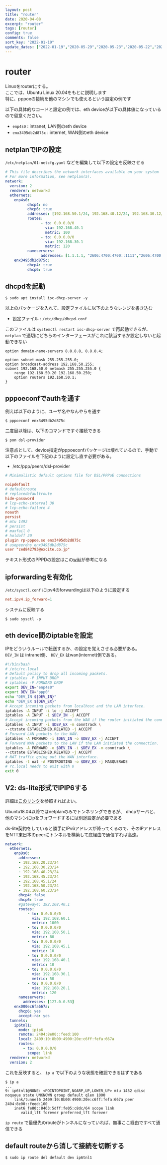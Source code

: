 ```yaml
---
layout: post
title: "router"
date: 2020-04-08
excerpt: "router"
tags: [router]
config: true
comments: false
sort_key: "2022-01-19"
update_dates: ["2022-01-19","2020-05-29","2020-05-23","2020-05-22","2020-05-02","2020-04-09","2020-04-09"]
---
```



# router
 Linuxをrouterにする。  
 ここでは、Ubuntu Linux 20.04をもとに説明します  
 特に、pppoeの接続を他のマシンでも使えるという設定の例です

 以下の具体的なコードと設定の例では、eth deviceが以下の具体値になっているので留意ください。 

 - `enp4s0` : intranet, LAN側のeth device
 - `enx3495db2d875c` : internet, WAN側のeth device

## netplanでIPの設定

`/etc/netplan/01-netcfg.yaml` などを編集して以下の設定を反映させる

```yaml
# This file describes the network interfaces available on your system
# For more information, see netplan(5).
network:
  version: 2
  renderer: networkd
  ethernets:
    enp4s0:
          dhcp4: no
          dhcp6: true
          addresses: [192.168.50.1/24, 192.168.40.12/24, 192.168.30.12/24, 192.168.20.12/24]
          routes:
                - to: 0.0.0.0/0
                  via: 192.168.40.1
                  metric: 100
                - to: 0.0.0.0/0
                  via: 192.168.30.1
                  metric: 120
          nameservers:
          		addresses: [1.1.1.1, "2606:4700:4700::1111","2606:4700:4700::1001",8.8.4.4,8.8.8.8]
    enx3495db2d875c:
          dhcp4: true
          dhcp6: true
```

## dhcpdを起動

```console
$ sudo apt install isc-dhcp-server -y
```
以上のパッケージを入れて、設定ファイルに以下のようなレンジを書き込む

 - 設定ファイル : `/etc/dhcp/dhcpd.conf`  

このファイルは `systemctl restart isc-dhcp-server` で再起動できるが、 `netplan` で適切にどちらのインターフェースがこれに該当するか設定しないと起動できない

```
option domain-name-servers 8.8.8.8, 8.8.8.4;

option subnet-mask 255.255.255.0;
option broadcast-address 192.168.50.255;
subnet 192.168.50.0 netmask 255.255.255.0 {
	range 192.168.50.20 192.168.50.250;
	option routers 192.168.50.1;
}
```

## pppoeconfでauthを通す
例えば以下のように、ユーザ名やなんやらを通す

```console
$ pppoeconf enx3495db2d875c 
```

二度目以降は、以下のコマンドですぐ接続できる

```console
$ pon dsl-provider
```

注意点として、device指定がpppoeconfパッケージは壊れているので、手動で以下のファイルを下記のように設定し直す必要がある。  

 - /etc/ppp/peers/dsl-provider

```conf
# Minimalistic default options file for DSL/PPPoE connections

noipdefault
# defaultroute
# replacedefaultroute
hide-password
# lcp-echo-interval 30
# lcp-echo-failure 4
noauth
persist
# mtu 1492
# persist
# maxfail 0
# holdoff 20
plugin rp-pppoe.so enx3495db2d875c
# usepeerdns enx3495db2d875c
user "zed842793@excite.co.jp"
```

テキスト形式のPPPDの設定はこの[wiki](https://wiki.archlinux.jp/index.php/Pppd)が参考になる  



## ipforwardingを有効化

`/etc/sysctl.conf` にipv4のforwardingは以下のように設定する

```conf
net.ipv4.ip_forward=1
```

システムに反映する
```console
$ sudo sysctl -p 
```

## eth device間のiptableを設定

IPをどういうルールで転送するか、の設定を覚えさせる必要がある。  
`DEV_IN` は intranet側、 `DEV_EX` はwan(internet)側である。  

```sh
#!/bin/bash
# /etc/rc.local
# Default policy to drop all incoming packets.
# iptables -P INPUT DROP
# iptables -P FORWARD DROP
export DEV_IN="enp4s0"
export DEV_EX="ppp0"
echo "DEV_IN ${DEV_IN}"
echo "DEV_EX ${DEV_EX}"
# Accept incoming packets from localhost and the LAN interface.
iptables -A INPUT -i lo -j ACCEPT
iptables -A INPUT -i $DEV_IN -j ACCEPT
# Accept incoming packets from the WAN if the router initiated the connection.
iptables -A INPUT -i $DEV_EX -m conntrack \
--ctstate ESTABLISHED,RELATED -j ACCEPT
# Forward LAN packets to the WAN.
iptables -A FORWARD -i $DEV_IN -o $DEV_EX -j ACCEPT
# Forward WAN packets to the LAN if the LAN initiated the connection.
iptables -A FORWARD -o $DEV_IN -i $DEV_EX -m conntrack \
--ctstate ESTABLISHED,RELATED -j ACCEPT
# NAT traffic going out the WAN interface.
iptables -t nat -A POSTROUTING -o $DEV_EX -j MASQUERADE
# rc.local needs to exit with 0
exit 0
```


## V2: ds-lite形式でIPIP6する

詳細は[このリンク](https://mxnl.com/ds-lite/)を参照すればよい。 

Ubuntu18.04以降ではnetplanのみでトンネリングできるが、 dhcpサーバと、他のマシンにipをフォワードするには別途設定が必要である

ds-lite契約をしていると勝手にIPv6アドレスが降ってくるので、そのIPアドレスをNTT東日本のpeerにトンネルを構築して底経由で通信すれば高速。

```yaml
network:
  ethernets:
    enp9s0:
      addresses:
      - 192.168.20.23/24
      - 192.168.30.23/24
      - 192.168.40.23/24
      - 192.168.45.23/24
      - 192.168.45.1/24
      - 192.168.50.23/24
      - 192.168.60.23/24
      dhcp4: false
      dhcp6: true
      #gateway4: 192.168.40.1
      routes:
          - to: 0.0.0.0/0
            via: 192.168.60.1
            metric: 1000
          - to: 0.0.0.0/0
            via: 192.168.50.1
            metric: 80
          - to: 0.0.0.0/0
            via: 192.168.45.1
            metric: 10
          - to: 0.0.0.0/0
            via: 192.168.40.1
            metric: 10
          - to: 0.0.0.0/0
            via: 192.168.30.1
            metric: 50
          - to: 0.0.0.0/0
            via: 192.168.20.1
            metric: 120
      nameservers:
        addresses: [127.0.0.53]
    enx000ec6fa667a:
      dhcp6: yes
      accept-ra: yes
  tunnels:
    ip6tnl1:
      mode: ipip6
      remote: 2404:8e00::feed:100
      local: 2409:10:8b00:4900:20e:c6ff:fefa:667a
      routes:
        - to: 0.0.0.0/0
          scope: link
  renderer: networkd
  version: 2
```

これを反映すると、 `ip a` で以下のような状態を確認できるはずである 

```console
$ ip a
...
9: ip6tnl1@NONE: <POINTOPOINT,NOARP,UP,LOWER_UP> mtu 1452 qdisc noqueue state UNKNOWN group default qlen 1000
    link/tunnel6 2409:10:8b00:4900:20e:c6ff:fefa:667a peer 2404:8e00::feed:100
    inet6 fe80::8463:5dff:fe05:c8dc/64 scope link 
       valid_lft forever preferred_lft forever
```

`ip route` で最優先のrouteがトンネルになっていれば、無事ここ経由ですべて通信できる  


## default routeから消して接続を切断する

```console
$ sudo ip route del default dev ip6tnl1
```
